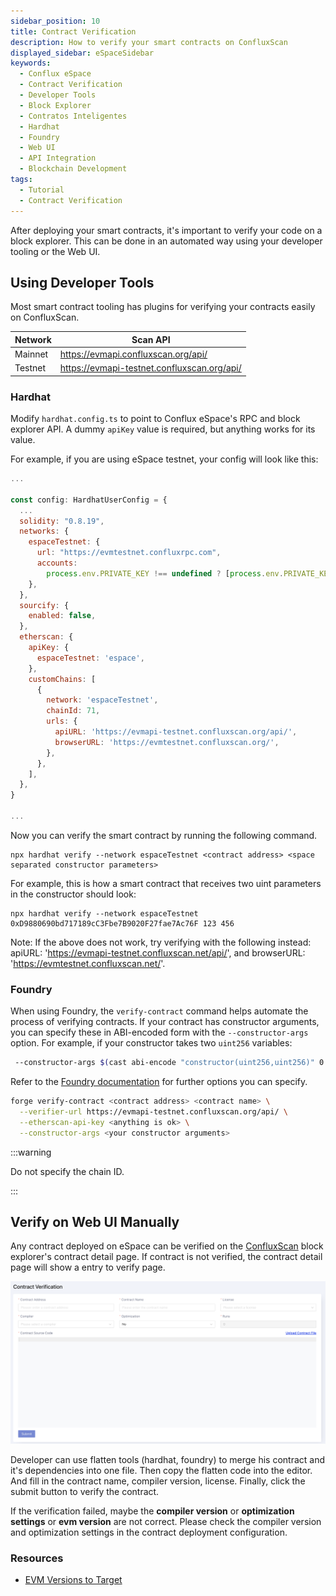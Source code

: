 ```yaml
---
sidebar_position: 10
title: Contract Verification
description: How to verify your smart contracts on ConfluxScan
displayed_sidebar: eSpaceSidebar
keywords:
  - Conflux eSpace
  - Contract Verification
  - Developer Tools
  - Block Explorer
  - Contratos Inteligentes
  - Hardhat
  - Foundry
  - Web UI
  - API Integration
  - Blockchain Development
tags:
  - Tutorial
  - Contract Verification
---
```


After deploying your smart contracts, it's important to verify your code on a block explorer. This can be done in an automated way using your developer tooling or the Web UI.

## Using Developer Tools

Most smart contract tooling has plugins for verifying your contracts easily on ConfluxScan.

| Network | Scan API                                                                                    |
| ------- | ------------------------------------------------------------------------------------------- |
| Mainnet | https://evmapi.confluxscan.org/api/         |
| Testnet | https://evmapi-testnet.confluxscan.org/api/ |

### Hardhat

Modify `hardhat.config.ts` to point to Conflux eSpace's RPC and block explorer API. A dummy `apiKey` value is required, but anything works for its value.

For example, if you are using eSpace testnet, your config will look like this:

```javascript
...

const config: HardhatUserConfig = {
  ...
  solidity: "0.8.19",
  networks: {
    espaceTestnet: {
      url: "https://evmtestnet.confluxrpc.com",
      accounts:
        process.env.PRIVATE_KEY !== undefined ? [process.env.PRIVATE_KEY] : [],
    },
  },
  sourcify: {
    enabled: false,
  },
  etherscan: {
    apiKey: {
      espaceTestnet: 'espace',
    },
    customChains: [
      {
        network: 'espaceTestnet',
        chainId: 71,
        urls: {
          apiURL: 'https://evmapi-testnet.confluxscan.org/api/',
          browserURL: 'https://evmtestnet.confluxscan.org/',
        },
      },
    ],
  },
}

...
```

Now you can verify the smart contract by running the following command.

```solidity
npx hardhat verify --network espaceTestnet <contract address> <space separated constructor parameters>
```

For example, this is how a smart contract that receives two uint parameters in the constructor should look:

```solidity
npx hardhat verify --network espaceTestnet 0xD9880690bd717189cC3Fbe7B9020F27fae7Ac76F 123 456
```

Note: If the above does not work, try verifying with the following instead: apiURL: 'https://evmapi-testnet.confluxscan.net/api/', and browserURL: 'https://evmtestnet.confluxscan.net/'.

### Foundry

When using Foundry, the `verify-contract` command helps automate the process of verifying contracts. If your contract has constructor arguments, you can specify these in ABI-encoded form with the `--constructor-args` option. For example, if your constructor takes two `uint256` variables:

```bash
 --constructor-args $(cast abi-encode "constructor(uint256,uint256)" 0 7)
```

Refer to the [Foundry documentation](https://book.getfoundry.sh/reference/forge/forge-verify-contract) for further options you can specify.

```bash
forge verify-contract <contract address> <contract name> \
  --verifier-url https://evmapi-testnet.confluxscan.org/api/ \
  --etherscan-api-key <anything is ok> \
  --constructor-args <your constructor arguments>
```

:::warning

Do not specify the chain ID.

:::

## Verify on Web UI Manually

Any contract deployed on eSpace can be verified on the [ConfluxScan](https://evm.confluxscan.net/) block explorer's contract detail page. If contract is not verified, the contract detail page will show a entry to verify page.

![](./img/contract-verify-submit.png)

Developer can use flatten tools (hardhat, foundry) to merge his contract and it's dependencies into one file. Then copy the flatten code into the editor. And fill in the contract name, compiler version, license. Finally, click the submit button to verify the contract.

If the verification failed, maybe the **compiler version** or **optimization settings** or **evm version** are not correct. Please check the compiler version and optimization settings in the contract deployment configuration.

### Resources

- [EVM Versions to Target](https://docs.soliditylang.org/en/v0.8.23/using-the-compiler.html#setting-the-evm-version-to-target)
